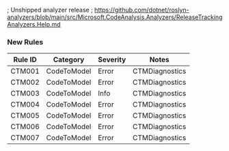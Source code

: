 ﻿; Unshipped analyzer release
; https://github.com/dotnet/roslyn-analyzers/blob/main/src/Microsoft.CodeAnalysis.Analyzers/ReleaseTrackingAnalyzers.Help.md

### New Rules

Rule ID | Category | Severity | Notes
--------|----------|----------|-------
CTM001 | CodeToModel | Error | CTMDiagnostics
CTM002 | CodeToModel | Error | CTMDiagnostics
CTM003 | CodeToModel | Info | CTMDiagnostics
CTM004 | CodeToModel | Error | CTMDiagnostics
CTM005 | CodeToModel | Error | CTMDiagnostics
CTM006 | CodeToModel | Error | CTMDiagnostics
CTM007 | CodeToModel | Error | CTMDiagnostics